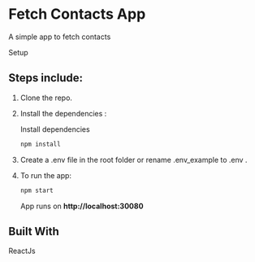 # Fetch Contacts App

A simple app to fetch contacts 

Setup

## Steps include:

1. Clone the repo.

2. Install the dependencies :

    Install dependencies 
     ```bash
     npm install
     ```

3. Create a .env file in the root folder or rename .env_example to .env .

4. To run the app:

     
     ```bash
     npm start
     ```

    App runs on **http://localhost:30080** 



## Built With
ReactJs
